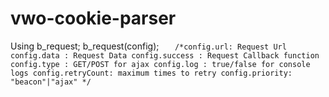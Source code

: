 # vwo-cookie-parser

Using b_request;
b_request(config);
`	/*config.url: Request Url
	config.data : Request Data
	config.success : Request Callback function
	config.type : GET/POST for ajax
	config.log : true/false for console logs
	config.retryCount: maximum times to retry
	config.priority: "beacon"|"ajax"
	*/`
